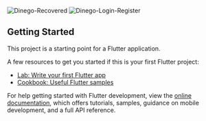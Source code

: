 ![Dinego-Recovered](https://github.com/user-attachments/assets/419aeda1-22d4-4b64-8c47-1d51dee4ab11)
![Dinego-Login-Register](https://github.com/prathixkk/DineGo/blob/main/Login%20Registeration.png)
## Getting Started

This project is a starting point for a Flutter application.

A few resources to get you started if this is your first Flutter project:

- [Lab: Write your first Flutter app](https://docs.flutter.dev/get-started/codelab)
- [Cookbook: Useful Flutter samples](https://docs.flutter.dev/cookbook)

For help getting started with Flutter development, view the
[online documentation](https://docs.flutter.dev/), which offers tutorials,
samples, guidance on mobile development, and a full API reference.
